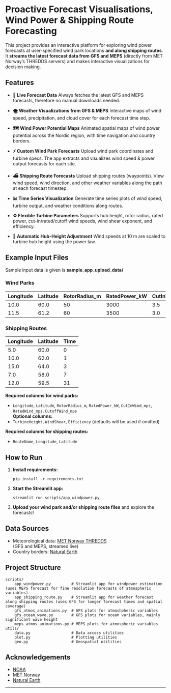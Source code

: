 # Proactive Forecast Visualisations, Wind Power & Shipping Route Forecasting

This project provides an interactive platform for exploring wind power forecasts at user-specified wind park locations **and along shipping routes**.  
It **streams the latest forecast data from GFS and MEPS** (directly from MET Norway’s THREDDS servers) and makes interactive visualizations for decision making.

## Features

- **🚀 Live Forecast Data** 
Always fetches the latest GFS and MEPS forecasts, therefore no manual downloads needed.

- **🌪️ Weather Visualizations from GFS & MEPS** 
Interactive maps of wind speed, precipitation, and cloud cover for each forecast time step.

- **🗺️ Wind Power Potential Maps** 
Animated spatial maps of wind power potential across the Nordic region, with time navigation and country borders.

- **⚡ Custom Wind Park Forecasts** 
Upload wind park coordinates and turbine specs. The app extracts and visualizes wind speed & power output forecasts for each site.

- **⛴️ Shipping Route Forecasts** 
Upload shipping routes (waypoints). View wind speed, wind direction, and other weather variables along the path at each forecast timestep.

- **📊 Time Series Visualization** 
Generate time series plots of wind speed, turbine output, and weather conditions along routes.

- **⚙️ Flexible Turbine Parameters** 
Supports hub height, rotor radius, rated power, cut-in/rated/cutoff wind speeds, wind shear exponent, and efficiency.

- **📏 Automatic Hub-Height Adjustment** 
Wind speeds at 10 m are scaled to turbine hub height using the power law.


## Example Input Files
Sample input data is given is **sample_app_upload_data/**
### Wind Parks

| Longitude | Latitude | RotorRadius_m | RatedPower_kW | CutInWind_mps | RatedWind_mps | CutoffWind_mps | TurbineHeight | WindShear | Efficiency |
|-----------|----------|---------------|---------------|---------------|---------------|----------------|---------------|-----------|------------|
| 10.0      | 60.0     | 50            | 3000          | 3.5           | 12.0          | 25.0           | 100           | 0.14      | 0.45       |
| 11.5      | 61.2     | 60            | 3500          | 3.0           | 11.5          | 25.0           | 120           | 0.16      | 0.44       |

### Shipping Routes

| Longitude | Latitude | Time |
|-----------|----------|------|
| 5.0       | 60.0     | 0    |
| 10.0      | 62.0     | 1    |
| 15.0      | 64.0     | 3    |
| 7.0       | 58.0     | 7    |
| 12.0      | 59.5     | 31   |

**Required columns for wind parks:**  
- `Longitude`, `Latitude`, `RotorRadius_m`, `RatedPower_kW`, `CutInWind_mps`, `RatedWind_mps`, `CutoffWind_mps`  
**Optional columns:**  
- `TurbineHeight`, `WindShear`, `Efficiency` (defaults will be used if omitted)

**Required columns for shipping routes:**  
- `RouteName`, `Longitude`, `Latitude`

## How to Run

1. **Install requirements:**  
   ```
   pip install -r requirements.txt
   ```

2. **Start the Streamlit app:**  
   ```
   streamlit run scripts/app_windpower.py
   ```

3. **Upload your wind park and/or shipping route files** and explore the forecasts! 

## Data Sources

- Meteorological data: [MET Norway THREDDS](https://thredds.met.no/thredds/catalog.html)  
  (GFS and MEPS, streamed live)
- Country borders: [Natural Earth](https://www.naturalearthdata.com/)

## Project Structure

```
scripts/
    app_windpower.py         # Streamlit app for windpower estimation (uses MEPS forecast for fine resolution forecasts of atmospheric variables)
    app_shipping_route.py    # Streamlit app for weather forecast along shipping routes (uses GFS for longer forecast times and spatial coverage) 
    gfs_atmos_animations.py  # GFS plots for atmoshpheric variables
    gfs_ocean_wave.py        # GFS plots for ocean variables, mainly significant wave height
    meps_atmos_animations.py # MEPS plots for atmospheric variables
utils/
    data.py                  # Data access utilities
    plot.py                  # Plotting utilities
    geo.py                   # Geospatial utilities
```

## Acknowledgements
- [NOAA](https://nomads.ncep.noaa.gov/)
- [MET Norway](https://www.met.no/)
- [Natural Earth](https://www.naturalearthdata.com/)

---

